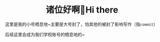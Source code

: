 <div align=center>

# 诸位好啊🙌Hi there

</div>

这里是我的小号栖息地~主要是大号封了，怕其他的被封了影响写作（指`commit`）

后续这里会成为我们学校账号的栖息地的~
